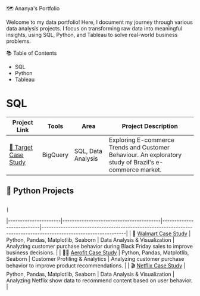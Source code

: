 🗺 Ananya's Portfolio

Welcome to my data portfolio! 
Here, I document my journey through various data analysis projects. I focus on transforming raw data into meaningful insights, using SQL, Python, and Tableau to solve real-world business problems.

📚 Table of Contents
* SQL
* Python
* Tableau

# SQL

| Project Link       | Tools         | Area                              | Project Description                                                                 |
|--------------------|---------------|-----------------------------------|-------------------------------------------------------------------------------------|
| [🎯 Target Case Study](https://github.com/ananyajayaprakash13/target-case-study) | BigQuery| SQL, Data Analysis | Exploring E-commerce Trends and Customer Behaviour. An exploratory study of Brazil's e-commerce market. |
## 🐍 Python Projects

                                                                                           |
|----------------------|-----------------------------------------|---------------------------|-----------------------------------------------------------------------------------------------------------------|
| 🏬 [Walmart Case Study](https://github.com/yourusername/walmart-case-study) | Python, Pandas, Matplotlib, Seaborn | Data Analysis & Visualization | Analyzing customer purchase behavior during Black Friday sales to improve business decisions.                   |
| 🏃‍♂️ [Aerofit Case Study](https://github.com/yourusername/aerofit-case-study) | Python, Pandas, Matplotlib, Seaborn | Customer Profiling & Analytics | Analyzing customer purchase behavior to improve product recommendations.                                         |
| 🎬 [Netflix Case Study](https://github.com/yourusername/netflix-case-study) | Python, Pandas, Matplotlib, Seaborn | Data Analysis & Visualization | Analyzing Netflix show data to recommend content based on user behavior.                                          |



